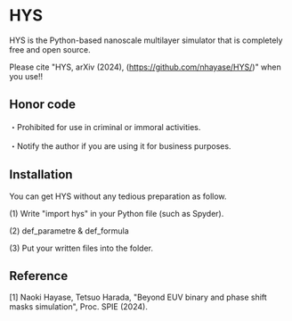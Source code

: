 # HYS
HYS is the Python-based nanoscale multilayer simulator that is completely free and open source. 

Please cite "HYS, arXiv (2024), (https://github.com/nhayase/HYS/)" when you use!!

## Honor code
・Prohibited for use in criminal or immoral activities.

・Notify the author if you are using it for business purposes.

## Installation
You can get HYS without any tedious preparation as follow.

(1) Write "import hys" in your Python file (such as Spyder).

(2) def_parametre & def_formula

(3) Put your written files into the folder.

## Reference
[1] Naoki Hayase, Tetsuo Harada, "Beyond EUV binary and phase shift masks simulation", Proc. SPIE (2024).
